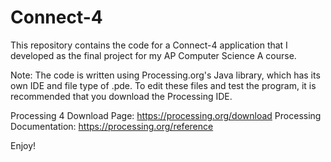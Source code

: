 # Connect-4

This repository contains the code for a Connect-4 application that I developed as the final project for my AP Computer Science A course. 

Note: The code is written using Processing.org's Java library, which has its own IDE and file type of .pde. To edit these files and test the program, it is recommended that you download the Processing IDE.

Processing 4 Download Page: https://processing.org/download
Processing Documentation: https://processing.org/reference

Enjoy!
